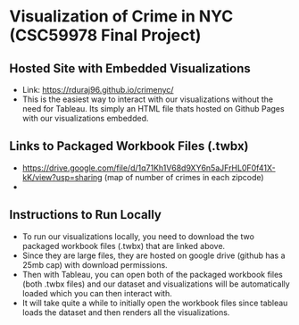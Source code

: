 # Visualization of Crime in NYC (CSC59978 Final Project)

## Hosted Site with Embedded Visualizations
 - Link: https://rduraj96.github.io/crimenyc/
 - This is the easiest way to interact with our visualizations without the need for Tableau. Its simply an HTML file thats hosted on Github Pages with our visualizations embedded.
 
 ## Links to Packaged Workbook Files (.twbx)
 - https://drive.google.com/file/d/1q71Kh1V68d9XY6n5aJFrHL0F0f41X-kK/view?usp=sharing (map of number of crimes in each zipcode)
 - 
 
 ## Instructions to Run Locally
 - To run our visualizations locally, you need to download the two packaged workbook files (.twbx) that are linked above.
 - Since they are large files, they are hosted on google drive (github has a 25mb cap) with download permissions.
 - Then with Tableau, you can open both of the packaged workbook files (both .twbx files) and our dataset and visualizations will be automatically loaded which you can then interact with.
 - It will take quite a while to initially open the workbook files since tableau loads the dataset and then renders all the visualizations.
